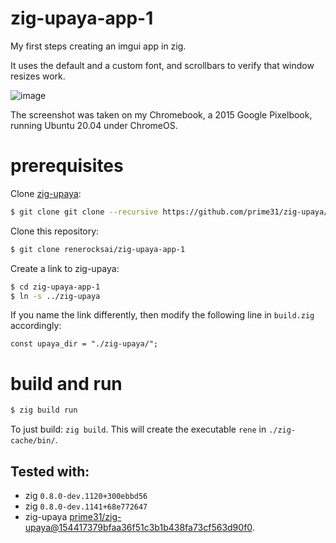 # zig-upaya-app-1

My first steps creating an imgui app in zig.

It uses the default and a custom font, and scrollbars to verify that window resizes work.

![image](https://user-images.githubusercontent.com/30892199/109077312-351f1e00-76fc-11eb-9f5b-2a61160ef2a7.png)

The screenshot was taken on my Chromebook, a 2015 Google Pixelbook, running Ubuntu 20.04 under ChromeOS.


# prerequisites


Clone [zig-upaya](https://github.com/prime31/zig-upaya):

```bash
$ git clone git clone --recursive https://github.com/prime31/zig-upaya/
```
Clone this repository:

```bash
$ git clone renerocksai/zig-upaya-app-1
```

Create a link to zig-upaya:

```bash
$ cd zig-upaya-app-1
$ ln -s ../zig-upaya
```

If you name the link differently, then modify the following line in `build.zig` accordingly:

```zig
const upaya_dir = "./zig-upaya/";
```

# build and run

```bash
$ zig build run
```

To just build: `zig build`. This will create the executable `rene` in `./zig-cache/bin/`.

## Tested with: 
- zig `0.8.0-dev.1120+300ebbd56`
- zig `0.8.0-dev.1141+68e772647`
- zig-upaya [prime31/zig-upaya@154417379bfaa36f51c3b1b438fa73cf563d90f0](https://github.com/prime31/zig-upaya/commit/154417379bfaa36f51c3b1b438fa73cf563d90f0).

